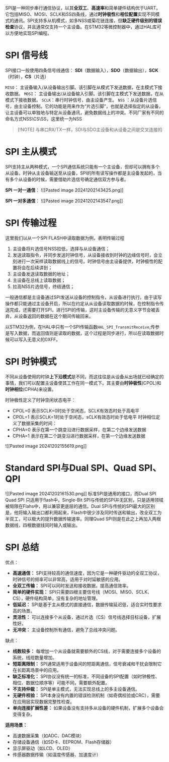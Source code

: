  SPI是一种同步串行通信协议，以其**全双工**、**高速率**和简单硬件结构优于UART。它包括MISO、MOSI、SCLK和SS四条线，通过**时钟极性**和**相位配置**实现不同模式的通讯。SPI支持多从机模式，如多NSS或菊花链连接，但**缺乏硬件级别的错误检查**协议，并且通常仅支持一个主设备。在STM32等微控制器中，通过HAL库可以方便地实现SPI编程。

# SPI 信号线
SPI接口一般使用四条信号线通信：
**SDI**（数据输入），**SDO**（数据输出），**SCK**（时钟），**CS**（片选）

`MISO`： 主设备输入/从设备输出引脚。该引脚在从模式下发送数据，在主模式下接收数据。
`MOSI`： 主设备输出/从设备输入引脚。该引脚在主模式下发送数据，在从模式下接收数据。
`SCLK`：串行时钟信号，由主设备产生。
`NSS`  ：从设备片选信号，由主设备控制。它的功能是用来作为“片选引脚”，也就是选择指定的从设备，让主设备可以单独地与特定从设备通讯，避免数据线上的冲突。不同厂家有不同的命名方式NSS\CS\SS，这里统一为NSS

>[!NOTE] 与串口RX/TX一样，SDI与SDO主设备和从设备之间是交叉连接的

# SPI 主从模式

SPI支持主从两种模式，一个SPI通信系统只能有一个主设备，但却可以拥有多个从设备。时钟从主设备输送至从设备，SPI的所有读写操作都是主设备发起的，当有多个从设备的时候，需要借助片选信号确定通信双方参与者。

**SPI 一对一通信**：
![[Pasted image 20241202143425.png]]

**SPI 一对多通信**：
![[Pasted image 20241202143547.png]]

# SPI 传输过程

这里我们以从一个SPI FLASH中读取数据为例，表明传输过程
1. 主设备将片选信号NSS拉低，选择与从设备通信；
2. 发送读取指令，并同步发送时钟信号，从设备接收到时钟的边缘信号时，会立刻进行一次采样读取数据线上的信号。时钟信号由主设备提供，时钟极性的配置将会在后续讲到；
3. 主设备发送读取数据的地址；
4. 主设备在总线上读取数据；
5. 拉高NSS片选信号，终结通信；

一般通信都是主设备通过SPI发送从设备的控制指令，从设备进行执行。由于读写操作都只能通过主设备开启，所以在约定从从设备读取数据的时候，在控制指令传送完成，还需要打开SPI，进行SPI的传输，这时主设备传输的无意义字节会被丢弃，从设备返回的数据在这个期间传输回来。

以STM32为例，在HAL中只有一个SPI传输函数`HAL_SPI_TransmitReceive`,传参是写入数据，而返回值则是读取的数据，这个过程是同步进行，所以在读取数据时候可以写入无意义的0XFF。

# SPI 时钟模式

不同从设备使用的时钟**上下沿模式**是不同，而这往往是从设备从出场就已经确定的事情，我们可以配置主设备使其工作在同一模式下。其主要由**时钟极性**(CPOL)和**时钟相位**(CPHA)来设置。

 时钟极性定义了时钟空闲状态电平：
- CPOL=0 表示SCLK=0时处于空闲态，SCLK有效态时处于高电平
- CPOL=1 表示SCLK=1时处于空闲态，sCLK有效态时处于低电平
 时钟相位定义了数据采集的时间：
- CPHA=0 表示在第一个跳变沿进行数据采样，在第二个边缘发送数据
- CPHA=1 表示在第二个跳变沿进行数据采样，在第一个边缘发送数据

![[Pasted image 20241202155619.png]]

# Standard SPI与Dual SPI、Quad SPI、QPI
![[Pasted image 20241202161530.png]]
标准SPI是通用的接口，而Dual SPI Quad SPI 只适用于flash中，Single-Bit SPI与传统的SPI并无区别，只是适用领域被局限在Flahs中，用以兼容更底层的通信。Dual SPI与传统的SPI最大的区别是，他将输入输出口都利用起来，Flash中很少涉及同时传送和输出，改全双工为半双工，可以极大的提升数据传输速率。同理Quad SPI则是在此之上再加入两根数据线，四根数据线同时输入或输出。

# SPI 总结

优点：
- **高速通信：** SPI支持较高的通信速度，因为它是一种硬件驱动的全双工协议，时钟信号的频率可以非常高，适用于对时延敏感的应用。
- **全双工传输：** SPI可以同时发送和接收数据，提高通信效率。
- **简单的硬件实现：** SPI只需要四根主要信号线（MOSI、MISO、SCLK、CS），硬件结构简单，没有复杂的地址管理。
- **低延迟：** SPI是基于主从模式的直接通信，数据传输延迟低，适合实时性要求高的场景。
- **灵活性：** 可以连接多个从设备，通过片选（CS）信号线选择目标设备，扩展性好。
- **无冲突：** 主设备控制所有通信，避免了总线冲突问题。

缺点：
- **线数较多：** 每增加一个从设备就需要额外的CS线，对于需要连接多个设备的系统，线缆数量增加。
- **短距离限制：** SPI通常适用于设备间的短距离通信，信号衰减和干扰会限制它在长距离场景中的应用。
- **缺乏标准化：** SPI协议没有统一的标准，不同设备的SPI配置（如时钟极性、相位、数据位顺序等）可能不同，需要额外配置。
- **不支持仲裁：** SPI是单主模式，无法实现总线上的多主设备通信。
- **无硬件校验：** SPI本身没有内置的错误检测机制（如奇偶校验或CRC），需要在应用层实现数据完整性检查。
- **单向连接扩展性差：** 如果设备没有支持多从设备的硬件机制，扩展多个设备会变得复杂。

 **适用场景：**
- 高速数据采集（如ADC、DAC模块）
- 存储设备通信（如SD卡、EEPROM、Flash存储器）
- 显示屏驱动（如LCD、OLED）
- 传感器数据传输（如温度传感器、加速度计）